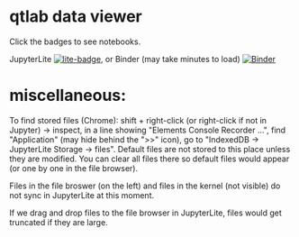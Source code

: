 # qtlab data viewer

Click the badges to see notebooks.

JupyterLite
[![lite-badge](https://jupyterlite.rtfd.io/en/latest/_static/badge.svg)](https://cover-me.github.io/qtview/lab?path=Example+interactive+plot.ipynb),
or Binder (may take minutes to load)
[![Binder](https://mybinder.org/badge_logo.svg)](https://mybinder.org/v2/gh/cover-me/qtview/main?labpath=content%2FExample%20interactive%20plot.ipynb)


# miscellaneous:

To find stored files (Chrome): shift + right-click (or right-click if not in Jupyter) -> inspect, in a line showing "Elements Console Recorder ...", find "Application" (may hide behind the ">>" icon), go to "IndexedDB -> JupyterLite Storage -> files". Default files are not stored to this place unless they are modified. You can clear all files there so default files would appear (or one by one in the file browser).

Files in the file broswer (on the left) and files in the kernel (not visible) do not sync in JupyterLite at this moment.

If we drag and drop files to the file browser in JupyterLite, files would get truncated if they are large.
